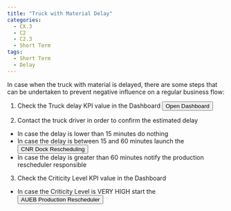 ```yaml
---
title: "Truck with Material Delay"
categories:
  - CX.3
  - C2
  - C2.3
  - Short Term
tags:
  - Short Term
  - Delay
---
```



In case when the truck with material is delayed, there are some steps that can be undertaken to prevent negative influence on a regular business flow:

  1) Check the Truck delay KPI value in the Dashboard <button class="btn btn-default" onclick="javascript:alert('To be implemented');">Open Dashboard</button>
  
  2) Contact the truck driver in order to confirm the estimated delay
  - In case the delay is lower than 15 minutes do nothing 
  - In case the delay is between 15 and 60 minutes launch the <button class="btn btn-default" onclick="javascript:alert('To be implemented');">CNR Dock Rescheduling</button>
  - In case the delay is greater than 60 minutes notify the production rescheduler responsible
  
  3) Check the Criticity Level KPI value in the Dashboard
 - In case the Criticity Level is VERY HIGH start the <button class="btn btn-default" onclick="javascript:alert('To be implemented');">AUEB Production Rescheduler</button> 
  
  
<!--
**1.** Contact supplier, inform about the delay and ask about the reasons of delivery as well as the new expected delivery time.

**2.** Supplier should cover all potential material losses.

**3.** Contact another supplier and ask for a delivery.

**4.** Bild material reserves in order to keep usual business flow even if such events occur.

**5.** If obligations to some customer are endangered, contact the customer, apology and kindly ask for a deadline prolongation.
-->
